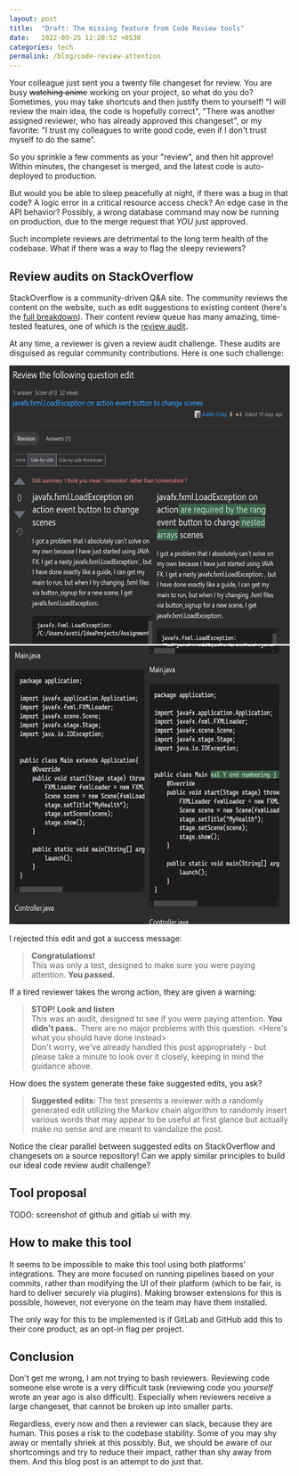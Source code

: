 ```yaml
---
layout: post
title:  "Draft: The missing feature from Code Review tools"
date:   2022-09-25 12:20:52 +0530
categories: tech
permalink: /blog/code-review-attention
---
```


Your colleague just sent you a twenty file changeset for review. You are busy ~~watching anime~~ working on your project, so what do you do? Sometimes, you may take shortcuts and then justify them to yourself! "I will review the main idea, the code is hopefully correct", "There was another assigned reviewer, who has already approved this changeset", or my favorite: "I trust my colleagues to write good code, even if I don't trust myself to do the same".

So you sprinkle a few comments as your "review", and then hit approve! Within minutes, the changeset is merged, and the latest code is auto-deployed to production.

But would you be able to sleep peacefully at night, if there was a bug in that code? A logic error in a critical resource access check? An edge case in the API behavior? Possibly, a wrong database command may now be running on production, due to the merge request that _YOU_ just approved.

Such incomplete reviews are detrimental to the long term health of the codebase. What if there was a way to flag the sleepy reviewers?

## Review audits on StackOverflow

StackOverflow is a community-driven Q&A site. The community reviews the content on the website, such as edit suggestions to existing content (here's the [full breakdown](https://stackoverflow.com/help/reviews-intro)). Their content review queue has many amazing, time-tested features, one of which is the [review audit](https://meta.stackexchange.com/questions/157121/what-are-review-tests-audits-and-how-do-they-work).

At any time, a reviewer is given a review audit challenge. These audits are disguised as regular community contributions. Here is one such challenge:

<img src=../assets/titleedit.jpg height=500 alt='Arbitrary title change'>
<img src=../assets/codeedit.jpg height=500 alt='Arbitrary code change'>

I rejected this edit and got a success message:

> **Congratulations!**  
> This was only a test, designed to make sure you were paying attention. **You passed.**

If a tired reviewer takes the wrong action, they are given a warning:

> **STOP! Look and listen**  
> This was an audit, designed to see if you were paying attention. **You didn't pass.**. There are no major problems with this question. &lt;Here's what you should have done instead&gt;  
> Don't worry, we've already handled this post appropriately - but please take a minute to look over it closely, keeping in mind the guidance above.

How does the system generate these fake suggested edits, you ask?

> **Suggested edits:** The test presents a reviewer with a randomly generated edit utilizing the Markov chain algorithm to randomly insert various words that may appear to be useful at first glance but actually make no sense and are meant to vandalize the post.

Notice the clear parallel between suggested edits on StackOverflow and changesets on a source repository! Can we apply similar principles to build our ideal code review audit challenge?

## Tool proposal

TODO: screenshot of github and gitlab ui with my.


## How to make this tool

It seems to be impossible to make this tool using both platforms' integrations. They are more focused on running pipelines based on your commits, rather than modifying the UI of their platform (which to be fair, is hard to deliver securely via plugins). Making browser extensions for this is possible, however, not everyone on the team may have them installed.

The only way for this to be implemented is if GitLab and GitHub add this to their core product, as an opt-in flag per project.

## Conclusion

Don't get me wrong, I am not trying to bash reviewers. Reviewing code someone else wrote is a very difficult task (reviewing code you _yourself_ wrote an year ago is also difficult). Especially when reviewers receive a large changeset, that cannot be broken up into smaller parts. 

Regardless, every now and then a reviewer can slack, because they are human. This poses a risk to the codebase stability. Some of you may shy away or mentally shriek at this possibly. But, we should be aware of our shortcomings and try to reduce their impact, rather than shy away from them. And this blog post is an attempt to do just that.

<!-- Automated tests for lint/performance/correctness have not replaced the need for human supervision even in 2022. We still need humans to validate implementation edge cases, logical errors, code structure, etc. -->
<!-- Automated detection of reviews gone wrong? Detect two changes to a line within a week, each of the commits pointing to a merge request. This can only happen if 1. the second MR was blocked on the first MR 2. the second MR fixes a bug introduced the first MR, in which case the author/reviewer could have been more careful. -->